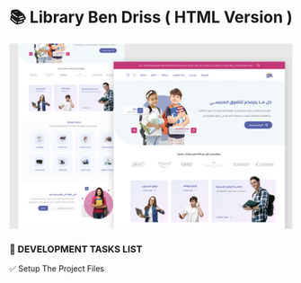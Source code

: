# 📚 Library Ben Driss ( HTML Version )

![Design and Development](https://github.com/Jaouadi7/library-bendriss/blob/main/bendriss.png)

### 🎯 DEVELOPMENT TASKS LIST

✅ Setup The Project Files
